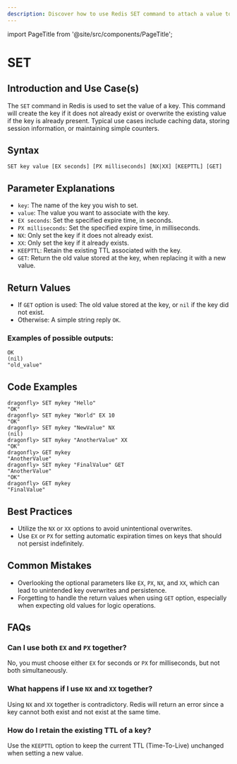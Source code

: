 ```yaml
---
description: Discover how to use Redis SET command to attach a value to a specific key in the database.
---
```


import PageTitle from '@site/src/components/PageTitle';

# SET

<PageTitle title="Redis SET Explained (Better Than Official Docs)" />

## Introduction and Use Case(s)

The `SET` command in Redis is used to set the value of a key. This command will create the key if it does not already exist or overwrite the existing value if the key is already present. Typical use cases include caching data, storing session information, or maintaining simple counters.

## Syntax

```plaintext
SET key value [EX seconds] [PX milliseconds] [NX|XX] [KEEPTTL] [GET]
```

## Parameter Explanations

- `key`: The name of the key you wish to set.
- `value`: The value you want to associate with the key.
- `EX seconds`: Set the specified expire time, in seconds.
- `PX milliseconds`: Set the specified expire time, in milliseconds.
- `NX`: Only set the key if it does not already exist.
- `XX`: Only set the key if it already exists.
- `KEEPTTL`: Retain the existing TTL associated with the key.
- `GET`: Return the old value stored at the key, when replacing it with a new value.

## Return Values

- If `GET` option is used: The old value stored at the key, or `nil` if the key did not exist.
- Otherwise: A simple string reply `OK`.

### Examples of possible outputs:

```plaintext
OK
(nil)
"old_value"
```

## Code Examples

```cli
dragonfly> SET mykey "Hello"
"OK"
dragonfly> SET mykey "World" EX 10
"OK"
dragonfly> SET mykey "NewValue" NX
(nil)
dragonfly> SET mykey "AnotherValue" XX
"OK"
dragonfly> GET mykey
"AnotherValue"
dragonfly> SET mykey "FinalValue" GET
"AnotherValue"
"OK"
dragonfly> GET mykey
"FinalValue"
```

## Best Practices

- Utilize the `NX` or `XX` options to avoid unintentional overwrites.
- Use `EX` or `PX` for setting automatic expiration times on keys that should not persist indefinitely.

## Common Mistakes

- Overlooking the optional parameters like `EX`, `PX`, `NX`, and `XX`, which can lead to unintended key overwrites and persistence.
- Forgetting to handle the return values when using `GET` option, especially when expecting old values for logic operations.

## FAQs

### Can I use both `EX` and `PX` together?

No, you must choose either `EX` for seconds or `PX` for milliseconds, but not both simultaneously.

### What happens if I use `NX` and `XX` together?

Using `NX` and `XX` together is contradictory. Redis will return an error since a key cannot both exist and not exist at the same time.

### How do I retain the existing TTL of a key?

Use the `KEEPTTL` option to keep the current TTL (Time-To-Live) unchanged when setting a new value.
